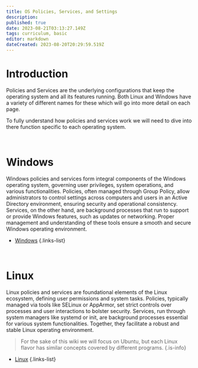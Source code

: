 ```yaml
---
title: OS Policies, Services, and Settings
description: 
published: true
date: 2023-08-21T03:13:27.149Z
tags: curriculum, basic
editor: markdown
dateCreated: 2023-08-20T20:29:59.519Z
---
```


# Introduction

Policies and Services are the underlying configurations that keep the operating system and all its features running. Both Linux and Windows have a variety of different names for these which will go into more detail on each page. 

To fully understand how policies and services work we will need to dive into there function specific to each operating system.

<br>

# Windows

Windows policies and services form integral components of the Windows operating system, governing user privileges, system operations, and various functionalities. Policies, often managed through Group Policy, allow administrators to control settings across computers and users in an Active Directory environment, ensuring security and operational consistency. Services, on the other hand, are background processes that run to support or provide Windows features, such as updates or networking. Proper management and understanding of these tools ensure a smooth and secure Windows operating environment.

- [Windows](/os-policies-services-and-settings/windows.md)
{.links-list}

<br>

# Linux

Linux policies and services are foundational elements of the Linux ecosystem, defining user permissions and system tasks. Policies, typically managed via tools like SELinux or AppArmor, set strict controls over processes and user interactions to bolster security. Services, run through system managers like systemd or init, are background processes essential for various system functionalities. Together, they facilitate a robust and stable Linux operating environment.

> For the sake of this wiki we will focus on Ubuntu, but each Linux flavor has similar concepts covered by different programs.
{.is-info}

- [Linux](/os-policies-services-and-settings/linux.md)
{.links-list}
